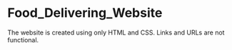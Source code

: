 # Food_Delivering_Website
The website is created using only HTML and CSS. Links and URLs are not functional.

